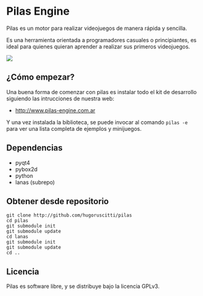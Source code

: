 # Pilas Engine

Pilas es un motor para realizar videojuegos de manera rápida y sencilla.

Es una herramienta orientada a programadores casuales o principiantes, es ideal para quienes quieran aprender a realizar sus primeros videojuegos.


![](http://www.pilas-engine.com.ar/images/slides/slide1.jpg)


## ¿Cómo empezar?

Una buena forma de comenzar con pilas es instalar todo el kit de desarrollo siguiendo las intrucciones de nuestra web:

- http://www.pilas-engine.com.ar

Y una vez instalada la biblioteca, se puede invocar al comando ``pilas -e`` para ver una lista completa de ejemplos y minijuegos.


## Dependencias

- pyqt4
- pybox2d
- python
- lanas (subrepo)


## Obtener desde repositorio

    git clone http://github.com/hugoruscitti/pilas
    cd pilas
    git submodule init
    git submodule update
    cd lanas
    git submodule init
    git submodule update
    cd ..

## Licencia

Pilas es software libre, y se distribuye bajo la licencia GPLv3.
